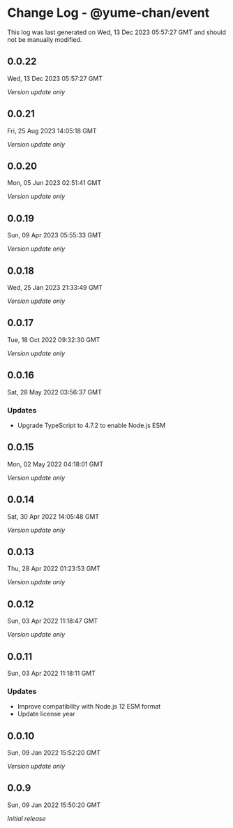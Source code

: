 # Change Log - @yume-chan/event

This log was last generated on Wed, 13 Dec 2023 05:57:27 GMT and should not be manually modified.

## 0.0.22
Wed, 13 Dec 2023 05:57:27 GMT

_Version update only_

## 0.0.21
Fri, 25 Aug 2023 14:05:18 GMT

_Version update only_

## 0.0.20
Mon, 05 Jun 2023 02:51:41 GMT

_Version update only_

## 0.0.19
Sun, 09 Apr 2023 05:55:33 GMT

_Version update only_

## 0.0.18
Wed, 25 Jan 2023 21:33:49 GMT

_Version update only_

## 0.0.17
Tue, 18 Oct 2022 09:32:30 GMT

_Version update only_

## 0.0.16
Sat, 28 May 2022 03:56:37 GMT

### Updates

- Upgrade TypeScript to 4.7.2 to enable Node.js ESM

## 0.0.15
Mon, 02 May 2022 04:18:01 GMT

_Version update only_

## 0.0.14
Sat, 30 Apr 2022 14:05:48 GMT

_Version update only_

## 0.0.13
Thu, 28 Apr 2022 01:23:53 GMT

_Version update only_

## 0.0.12
Sun, 03 Apr 2022 11:18:47 GMT

_Version update only_

## 0.0.11
Sun, 03 Apr 2022 11:18:11 GMT

### Updates

- Improve compatibility with Node.js 12 ESM format
- Update license year

## 0.0.10
Sun, 09 Jan 2022 15:52:20 GMT

_Version update only_

## 0.0.9
Sun, 09 Jan 2022 15:50:20 GMT

_Initial release_

